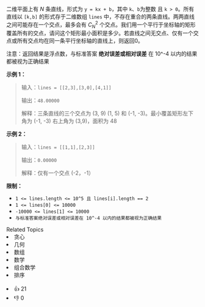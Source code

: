 二维平面上有 $N$ 条直线，形式为 `y = kx + b`，其中 `k`、`b`为整数 且 `k > 0`。所有直线以 `[k,b]` 的形式存于二维数组 `lines` 中，不存在重合的两条直线。两两直线之间可能存在一个交点，最多会有 $C_N^2$ 个交点。我们用一个平行于坐标轴的矩形覆盖所有的交点，请问这个矩形最小面积是多少。若直线之间无交点、仅有一个交点或所有交点均在同一条平行坐标轴的直线上，则返回0。

注意：返回结果是浮点数，与标准答案 **绝对误差或相对误差** 在 10^-4 以内的结果都被视为正确结果

**示例 1：**

> 输入：`lines = [[2,3],[3,0],[4,1]]`
>
> 输出：`48.00000`
>
> 解释：三条直线的三个交点为 (3, 9) (1, 5) 和 (-1, -3)。最小覆盖矩形左下角为 (-1, -3) 右上角为 (3,9)，面积为 48

**示例 2：**

> 输入：`lines = [[1,1],[2,3]]`
>
> 输出：`0.00000`
>
> 解释：仅有一个交点 (-2，-1）

**限制：**
+ `1 <= lines.length <= 10^5 且 lines[i].length == 2`
+ `1 <= lines[0] <= 10000`
+ `-10000 <= lines[1] <= 10000`
+ `与标准答案绝对误差或相对误差在 10^-4 以内的结果都被视为正确结果`

<div><div>Related Topics</div><div><li>贪心</li><li>几何</li><li>数组</li><li>数学</li><li>组合数学</li><li>排序</li></div></div><br><div><li>👍 21</li><li>👎 0</li></div>
